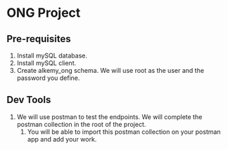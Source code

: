 # ONG Project

## Pre-requisites

1) Install mySQL database.
2) Install mySQL client. 
3) Create alkemy_ong schema. We will use root as the user and the password you define.

## Dev Tools
1) We will use postman to test the endpoints. We will complete the postman collection in the root of the project.
   1) You will be able to import this postman collection on your postman app and add your work.